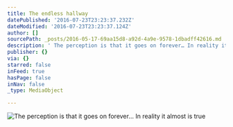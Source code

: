 ```yaml
---
title: The endless hallway
datePublished: '2016-07-23T23:23:37.232Z'
dateModified: '2016-07-23T23:23:37.124Z'
author: []
sourcePath: _posts/2016-05-17-69aa15d8-a92d-4a9e-9578-1dbadff42616.md
description: ' The perception is that it goes on forever… In reality it almost is true '
publisher: {}
via: {}
starred: false
inFeed: true
hasPage: false
inNav: false
_type: MediaObject

---
```

![ The perception is that it goes on forever… In reality it almost is true ](https://the-grid-user-content.s3-us-west-2.amazonaws.com/ec61e6b8-9c4f-463a-9c7e-42219953ac1d.jpg)
